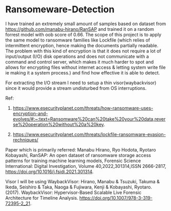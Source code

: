 # Ransomeware-Detection
I have trained an extremely small amount of samples based on dataset from https://github.com/manabu-hirano/RanSAP and trained it on a random forrest model with oob score of 0.66.
The scope of this project is to apply the same model to ransomware families like Lockfile (which relies of intermittent encryption, hence making the documents partially readable. The problem with this kind of encryption is that it does not require a lot of input/output (I/O) disk operations and does not communicate with a command and control server, which makes it much harder to spot and allows for encrypting files without internet access & letting system write file ie making it a system process.) and find how effective it is able to detect.

For extracting the I/O stream I need to setup a thin visor(waybackvisor) since it would provide a stream undisturbed from OS interruptions. 


Ref:
1. https://www.esecurityplanet.com/threats/how-ransomware-uses-encryption-and-evolves/#:~:text=Ransomware%20can%20take%20your%20data,reverse%20operation%20without%20a%20key.

2. https://www.esecurityplanet.com/threats/lockfile-ransomware-evasion-rechniques/


Paper which is primarily referred:
Manabu Hirano, Ryo Hodota, Ryotaro Kobayashi,
RanSAP: An open dataset of ransomware storage access patterns for training machine learning models, Forensic Science International: Digital Investigation,
Volume 40,2022,301314,ISSN 2666-2817,
https://doi.org/10.1016/j.fsidi.2021.301314.

Visor I will be using WaybackVisor:
Hirano, Manabu & Tsuzuki, Takuma & Ikeda, Seishiro & Taka, Naoga & Fujiwara, Kenji & Kobayashi, Ryotaro. (2017). WaybackVisor: Hypervisor-Based Scalable Live Forensic Architecture for Timeline Analysis. https://doi.org/10.1007/978-3-319-72395-2_21. 

